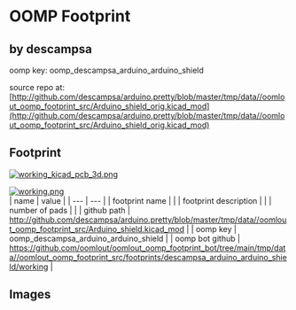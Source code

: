 # OOMP Footprint  
##   by descampsa  
  
oomp key: oomp_descampsa_arduino_arduino_shield  
  
source repo at: [http://github.com/descampsa/arduino.pretty/blob/master/tmp/data//oomlout_oomp_footprint_src/Arduino_shield_orig.kicad_mod](http://github.com/descampsa/arduino.pretty/blob/master/tmp/data//oomlout_oomp_footprint_src/Arduino_shield_orig.kicad_mod)  
## Footprint  
  
[![working_kicad_pcb_3d.png](working_kicad_pcb_3d_600.png)](working_kicad_pcb_3d.png)  
  
[![working.png](working_600.png)](working.png)  
| name | value | 
| --- | --- | 
| footprint name |  | 
| footprint description |  | 
| number of pads |  | 
| github path | http://github.com/descampsa/arduino.pretty/blob/master/tmp/data//oomlout_oomp_footprint_src/Arduino_shield.kicad_mod | 
| oomp key | oomp_descampsa_arduino_arduino_shield | 
| oomp bot github | https://github.com/oomlout/oomlout_oomp_footprint_bot/tree/main/tmp/data//oomlout_oomp_footprint_src/footprints/descampsa_arduino_arduino_shield/working | 
## Images  

